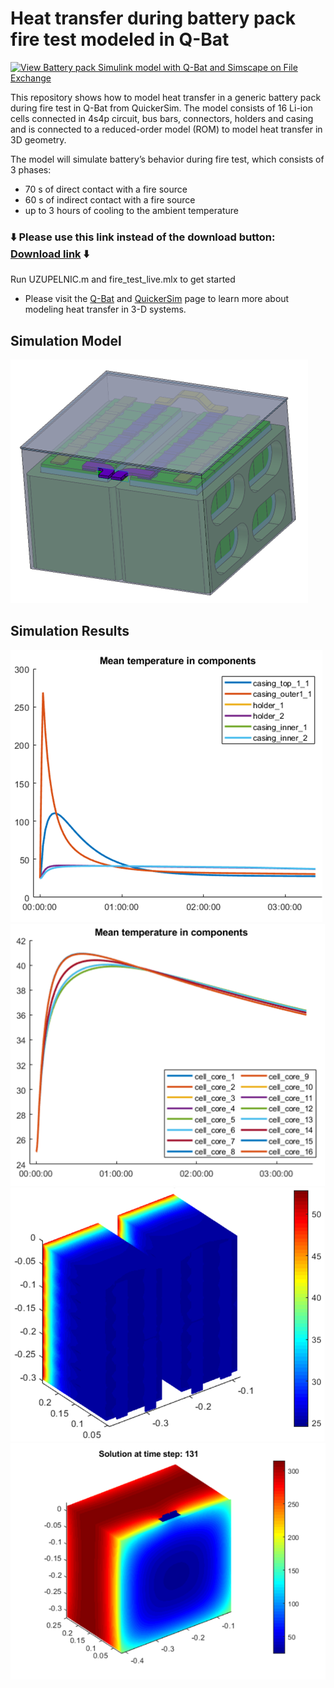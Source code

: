 # Heat transfer during battery pack fire test modeled in Q-Bat 
[![View Battery pack Simulink model with Q-Bat and Simscape on File Exchange](https://www.mathworks.com/matlabcentral/images/matlab-file-exchange.svg)](https://www.mathworks.com/matlabcentral/fileexchange/)

This repository shows how to model heat transfer in a generic battery pack during fire test in Q-Bat from QuickerSim. The model consists of 16 Li-ion cells connected in 4s4p circuit, bus bars, connectors, holders and casing and is connected to a reduced-order model (ROM) to model heat transfer in 3D geometry.

The model will simulate battery’s behavior during fire test, which consists of 3 phases:
*	70 s of direct contact with a fire source
*	60 s of indirect contact with a fire source
*	up to 3 hours of cooling to the ambient temperature

### :arrow_down: Please use this link instead of the download button: [Download link]() :arrow_down:


Run UZUPELNIC.m and fire_test_live.mlx to get started 
* Please visit the [Q-Bat](https://www.mathworks.com/products/connections/product_detail/quickersim-q-bat.html) and [QuickerSim](https://emobility.quickersim.com/) 
page to learn more about modeling heat transfer in 3-D systems.

## **Simulation Model**
![](images/battery_pack_geometry.png)

## **Simulation Results**
![](images/mean_temperature_components.png)
![](images/mean_temperature_cells.png)
![](images/solution_temperature_field_v1.png)
![](images/solution_temperature_field_v2.png)
